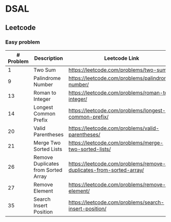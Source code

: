 # DSAL
## Leetcode
### Easy problem
| # Problem | Description                         | Leetcode Link |
|----------|-------------------------------------| ------------- |
| 1        | Two Sum                             | https://leetcode.com/problems/two-sum/ |
| 9        | Palindrome Number                   | https://leetcode.com/problems/palindrome-number/ |
| 13       | Roman to Integer                    | https://leetcode.com/problems/roman-to-integer/ |
| 14       | Longest Common Prefix               | https://leetcode.com/problems/longest-common-prefix/ |
| 20       | Valid Parentheses                   | https://leetcode.com/problems/valid-parentheses/ |
| 21       | Merge Two Sorted Lists              | https://leetcode.com/problems/merge-two-sorted-lists/ |
| 26       | Remove Duplicates from Sorted Array | https://leetcode.com/problems/remove-duplicates-from-sorted-array/ |
| 27       | Remove Element                      | https://leetcode.com/problems/remove-element/ |
| 35       | Search Insert Position              | https://leetcode.com/problems/search-insert-position/ |